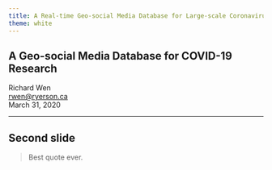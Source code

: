 ```yaml
---
title: A Real-time Geo-social Media Database for Large-scale Coronavirus Disease 2019 (COVID-19) Research
theme: white
---
```


## A Geo-social Media Database for COVID-19 Research

Richard Wen
<br>rwen@ryerson.ca
<br>March 31, 2020

---

## Second slide

> Best quote ever.